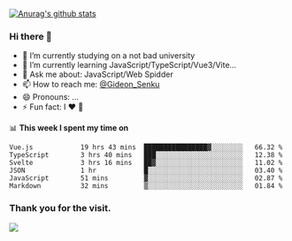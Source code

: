 [![Anurag's github stats](https://github-readme-stats.vercel.app/api?username=gideonsenku)](https://github.com/anuraghazra/github-readme-stats)
### Hi there 👋
- 🔭 I’m currently studying on a not bad university 
- 🌱 I’m currently learning JavaScript/TypeScript/Vue3/Vite...
- 💬 Ask me about: JavaScript/Web Spidder 
- 📫 How to reach me: [@Gideon_Senku](https://t.me/Gideon_Senku)
- 😄 Pronouns: ...
- ⚡ Fun fact: I ❤️ 🎵

📊 **This week I spent my time on**
<!--START_SECTION:waka-->

```text
Vue.js            19 hrs 43 mins  ████████████████▓░░░░░░░░   66.32 %
TypeScript        3 hrs 40 mins   ███░░░░░░░░░░░░░░░░░░░░░░   12.38 %
Svelte            3 hrs 16 mins   ██▓░░░░░░░░░░░░░░░░░░░░░░   11.02 %
JSON              1 hr            █░░░░░░░░░░░░░░░░░░░░░░░░   03.40 %
JavaScript        51 mins         ▓░░░░░░░░░░░░░░░░░░░░░░░░   02.87 %
Markdown          32 mins         ▒░░░░░░░░░░░░░░░░░░░░░░░░   01.84 %
```

<!--END_SECTION:waka-->


### Thank you for the visit.
![](http://profile-counter.glitch.me/gideonsenku/count.svg)
<!--
**GideonSenku/GideonSenku** is a ✨ _special_ ✨ repository because its `README.md` (this file) appears on your GitHub profile.

Here are some ideas to get you started:

- 🔭 I’m currently working on ...
- 🌱 I’m currently learning ...
- 👯 I’m looking to collaborate on ...
- 🤔 I’m looking for help with ...
- 💬 Ask me about ...
- 📫 How to reach me: ...
- 😄 Pronouns: ...
- ⚡ Fun fact: ...
-->

